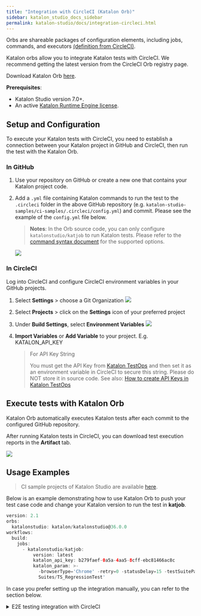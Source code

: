 ```yaml
---
title: "Integration with CircleCI (Katalon Orb)" 
sidebar: katalon_studio_docs_sidebar
permalink: katalon-studio/docs/integration-circleci.html 
---
```

Orbs are shareable packages of configuration elements, including jobs, commands, and executors [(definition from CircleCI)](https://circleci.com/docs/2.0/orb-intro/).

Katalon orbs allow you to integrate Katalon tests with CircleCI. We recommend getting the latest version from the CircleCI Orb registry page. 

Download Katalon Orb [here](https://circleci.com/orbs/registry/orb/katalon/katalon-studio). 

**Prerequisites**:

* Katalon Studio version 7.0+.
* An active [Katalon Runtime Engine license](https://docs.katalon.com/katalon-studio/docs/intro-RE.html#license).

## Setup and Configuration

To execute your Katalon tests with CircleCI, you need to establish a connection between your Katalon project in GitHub and CircleCI, then run the test with the Katalon Orb.

### In GitHub

1. Use your repository on GitHub or create a new one that contains your Katalon project code.
2. Add a `.yml` file containing Katalon commands to run the test to the `.circleci` folder in the above GitHub repository (e.g. `katalon-studio-samples/ci-samples/.circleci/config.yml`) and commit. Please see the example of the `config.yml` file below. 
   >**Notes**: In the Orb source code, you can only configure `katalonstudio/katjob` to run Katalon tests. Please refer to the [command syntax document](https://docs.katalon.com/katalon-studio/docs/console-mode-execution.html#katalon-studio-plugins-in-console-mode) for the supported options.

   <img src="https://github.com/katalon-studio/docs-images/raw/master/katalon-studio/docs/circleci/circleci4.png" width="" height="">

### In CircleCI

Log into CircleCI and configure CircleCI environment variables in your GitHub projects.

1. Select **Settings** > choose a Git Organization
   <img src="https://github.com/katalon-studio/docs-images/raw/master/katalon-studio/docs/circleci/circleci1.png" width="" height="">

2. Select **Projects** > click on the **Settings** icon of your preferred project
3. Under **Build Settings**, select **Environment Variables**
   <img src="https://github.com/katalon-studio/docs-images/raw/master/katalon-studio/docs/circleci/circleci2.png" width="" height="">

4. **Import Variables** or **Add Variable** to your project. E.g. KATALON_API_KEY
   > For API Key String
   >
   > You must get the API Key from [Katalon TestOps](https://analytics.katalon.com/) and then set it as an environment variable  in CircleCI to secure this string. Please do NOT store it in source code.
   > See also: [How to create API Keys in Katalon TestOps](https://docs.katalon.com/katalon-analytics/docs/ka-api-key.html)

## Execute tests with Katalon Orb

Katalon Orb automatically executes Katalon tests after each commit to the configured GitHub repository.

After running Katalon tests in CircleCI, you can download test execution reports in the **Artifact** tab.

<img src="https://github.com/katalon-studio/docs-images/raw/master/katalon-studio/docs/circleci/circleci3.png" width="" height="">

## Usage Examples

> CI sample projects of Katalon Studio are available [here](https://github.com/katalon-studio-samples/ci-samples/).

Below is an example demonstrating how to use Katalon Orb to push your test case code and change your Katalon version to run the test in **katjob**.

```groovy
version: 2.1
orbs:
  katalonstudio: katalon/katalonstudio@36.0.0
workflows:
  build:
    jobs:
      - katalonstudio/katjob:
          version: latest
          katalon_api_key: b279faef-0a5a-4aa5-8cff-ebc81466ac8c
          katalon_param: >-
            -browserType='Chrome' -retry=0 -statusDelay=15 -testSuitePath='Test
            Suites/TS_RegressionTest'
```

In case you prefer setting up the integration manually, you can refer to the section below.

<details><summary>E2E testing integration with CircleCI</summary>
<p>

Credit to [Auksė Žirgulė](https://www.linkedin.com/in/auksezirgule/) - QA Lead at Hostinger International. The original article is available [here](https://www.linkedin.com/pulse/katalon-studio-e2e-testing-integration-circleci-auks%C4%97-%C5%BEirgul%C4%97/).

## Introduction to CircleCI

CircleCI is a continuous integration server where every commit executes an automated build and test. In this case, automated tests are integrated into a shared repository, can be configured to run at specific times and managed by all team members. You can read more about CircleCI features on the [official website](https://circleci.com/).

## The most important thing - config.yml file

To run Katalon tests on CircleCI, you need to:

- Have a repository on GitHub or [create a new one](https://help.github.com/en/articles/create-a-repo);

- Add .yml file into .circleci folder (keep in mind that a folder with a period will be hidden by default) and commit to your GitHub repository.

Here you can see an example of config.yml file that you need to add to the .circleci folder and commit to your GitHub repository together with your tests. Pay attention to folder structure - .circleci should be in the Katalon Studio Project Folder.

![](https://github.com/katalon-studio/docs-images/raw/master/katalon-studio/docs/integration-circleci/1-command.png)

Keep in mind that this configuration can be changed according to your preferences. I run my tests from TestSuitCollection folder so I added a command option -testSuiteCollectionPath=<path>, but if you want to run your tests from Test Suite, you should use -testSuitePath=<path>. You can find more information on general Katalon Studio options [here](https://docs.katalon.com/katalon-studio/docs/console-mode-execution.html#execute-katalon-in-cmd).

When the config.yml file is ready and committed, you should go to the CircleCI platform and follow these steps:

- Sign up to the CircleCi platform (use your GitHub account to join the platform);

- Add and set up your project (the initial condition is - you must have GitHub repository permissions to view or follow associated projects). After registering to circleci you should be able to see this window (see the image below). You just need to click **Set Up Project** and **Start Building** (you do not need to configure a yml file because you have done it previously).

![](https://github.com/katalon-studio/docs-images/raw/master/katalon-studio/docs/integration-circleci/2-set-up-project.png)

After “start building” is clicked and at least one change pushed, you will be able to see a job’s status - running, success, failed, on hold, queued. You can see more details by clicking on the status and expanding section details or moving and tracking your test result report on Katalon TestOps (read the chapter below on how to do that).

## Upload results to Katalon TestOps

To analyze test results, you can integrate Katalon Studio with Katalon TestOps. This way you are able to get generated and detailed reports after every completed build in CircleCI. In order to send your test results to Katalon Studio TestOps you need to:

- Navigate and Login/Sign Up to Katalon TestOps;
- Open your Katalon Studio Project and Click ‘Project’ from the main menu;
- Select Settings -> Katalon TestOps -> Fill in Katalon TestOps information;
- Click Apply -> Ok;
- Return to Katalon TestOps;
- Create a new project;
- Set Up Grid to automatically send results to TestOps;

Congratulations - now your test results should be able to reach Katalon TestOps after every completed build.

## Switch environments easily by using Profiles

In this section, I will describe how to set up the same tests to run in several environments. Katalon Studio has a feature that creates a Profile. When you starting creating a Katalon Studio project a default profile is created. We can assume that the default profile is your dev environment. So, you wrote a lot of tests in the dev environment and you need to run the same tests on prod. Follow these steps to make it real:

- Create a separate test ‘NavigateToUrl’, add a global variable:

![](https://github.com/katalon-studio/docs-images/raw/master/katalon-studio/docs/integration-circleci/3-navigatetourl.png)

- Add the created variable to the default profile, set an environment url:

![](https://github.com/katalon-studio/docs-images/raw/master/katalon-studio/docs/integration-circleci/4-set-environment-url.png)

- Create another Profile, e.g. prod, set another environment url;

- Create a New Test Suite Collection, Add Test Suites to created Collection and configure which browsers, profiles to run. 

![](https://github.com/katalon-studio/docs-images/raw/master/katalon-studio/docs/integration-circleci/5-create-new-test-suite.png)

## Conclusion

Katalon Studio can be integrated with many useful tools you just need to set up everything right and have an amazing automated solution for your project.

Automation processes should not be painful and hard to do. Don’t forget one of Agile’s principles - “Simplicity is the art of maximizing the work not done”.

----------------
</p>
</details>
